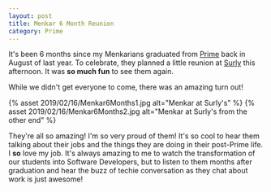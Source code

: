 ```yaml
---
layout: post
title: Menkar 6 Month Reunion
category: Prime
---
```


It's been 6 months since my Menkarians graduated from [Prime](https://primeacademy.io/) back in August of last year. To celebrate, they planned a little reunion at [Surly](https://surlybrewing.com/destination-brewery/) this afternoon. It was __so much fun__ to see them again. 

While we didn't get everyone to come, there was an amazing turn out!

{% asset 2019/02/16/Menkar6Months1.jpg alt="Menkar at Surly's" %}
{% asset 2019/02/16/Menkar6Months2.jpg alt="Menkar at Surly's from the other end" %}

They're all so amazing! I'm so very proud of them! It's so cool to hear them talking about their jobs and the things they are doing in their post-Prime life. I __so__ love my job. It's always amazing to me to watch the transformation of our students into Software Developers, but to listen to them months after graduation and hear the buzz of techie conversation as they chat about work is just awesome! 
